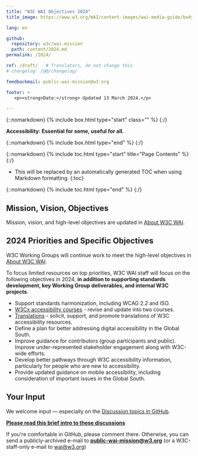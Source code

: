 ```yaml
---
title: "W3C WAI Objectives 2024"
title_image: https://www.w3.org/WAI/content-images/wai-media-guide/body.svg

lang: en

github:
  repository: w3c/wai-mission
  path: content/2024.md
permalink: /2024/

ref: /draft/   # Translators, do not change this
# changelog: /@@/changelog/

feedbackmail: public-wai-mission@w3.org

footer: >
   <p><strong>Date:</strong> Updated 13 March 2024.</p>

---
```


{::nomarkdown}
{% include box.html type="start" class="" %}
{:/}

**Accessibility: Essential for some, useful for all.**

{::nomarkdown}
{% include box.html type="end" %}
{:/}

{::nomarkdown}
{% include toc.html type="start" title="Page Contents" %}
{:/}

- This will be replaced by an automatically generated TOC when using Markdown formatting.
{:toc}

{::nomarkdown}
{% include toc.html type="end" %}
{:/}


## Mission, Vision, Objectives

Mission, vision, and high-level objectives are updated in [About W3C WAI](/about/).

## 2024 Priorities and Specific Objectives

W3C Working Groups will continue work to meet the high-level objectives in [About W3C WAI](/about/).

To focus limited resources on top priorities, W3C WAI staff will focus on the following objectives in 2024, **in addition to supporting standards development, key Working Group deliverables, and internal W3C projects**.

- Support standards harmonization, including WCAG 2.2 and ISO.
- [W3Cx accessibility courses](https://www.w3.org/WAI/courses/foundations-course/) - revise and update into two courses.
- [Translations](https://www.w3.org/WAI/translations/) - solicit, support, and promote translations of W3C accessibility resources<!-- , with the goal of: [@@ specific targets...] -->.
- Define a plan for better addressing digital accessibility in the Global South.
- Improve guidance for contributors (group participants and public). Improve under-represented stakeholder engagement along with W3C-wide efforts.
- Develop better pathways through W3C accessibility information, particularly for people who are new to accessibility.
- Provide updated guidance on mobile accessibility, including consideration of important issues in the Global South.

## Your Input

We welcome input &mdash; especially on the [Discussion topics in GitHub](https://github.com/w3c/wai-mission/discussions).

**[Please read this brief intro to these discussions](https://github.com/w3c/wai-mission/discussions/2)**

If you're comfortable in GitHub, please comment there. Otherwise, you can send a publicly-archived e-mail to **public-wai-mission@w3.org** (or a W3C-staff-only e-mail to wai@w3.org)

<img src="https://www.w3.org/WAI/content-images/wai-fundamentals-overview/banner-with-blur.png" alt="" />
